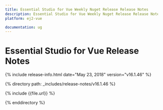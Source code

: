 ```yaml
---
title: Essential Studio for Vue Weekly Nuget Release Release Notes  
description: Essential Studio for Vue Weekly Nuget Release Release Notes  
platform: ej2-vue

documentation: ug
---
```


# Essential Studio for  Vue  Release Notes  

{% include release-info.html date="May 23, 2018"  version="v16.1.46" %} 

{% directory path: _includes/release-notes/v16.1.46 %}

{% include {{file.url}} %}

{% enddirectory %}
